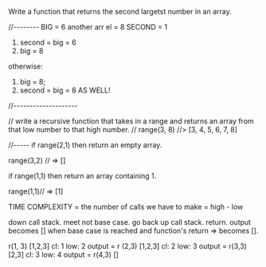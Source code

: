 Write a function that returns the second largetst number in an array.

//--------
BIG = 6     another arr el = 8
SECOND = 1

1. second = big = 6
2. big = 8

otherwise:
1. big = 8;
2. second = big = 8    AS WELL!

//--------------------

// write a recursive function that takes in a range and returns an array from that low number to that high number.
// range(3, 8) //> [3, 4, 5, 6, 7, 8]

//-----
if range(2,1) then return an empty array.

range(3,2) // => []

if range(1,1) then return an array containing 1.

range(1,1)// => [1]

TIME COMPLEXITY = the number of calls we have to make = high - low

down call stack. meet not base case. go back up call stack. return.
output becomes [] when base case is reached and function's return => becomes [].


r(1, 3)       [1,2,3]
cl: 1
low: 2
output = r (2,3)    [1,2,3]
          cl: 2
          low: 3
          output = r(3,3)   [2,3]
                    cl: 3
                    low: 4
                    output = r(4,3)   []
